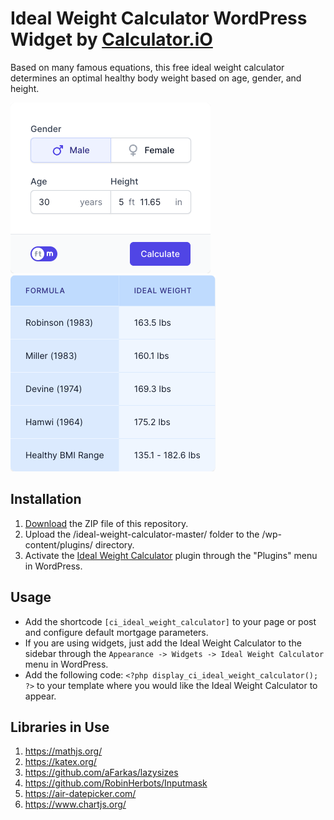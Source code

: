 # Ideal Weight Calculator WordPress Widget by [Calculator.iO](https://www.calculator.io/ "Calculator.iO Homepage")

Based on many famous equations, this free ideal weight calculator determines an optimal healthy body weight based on age, gender, and height.

![Ideal Weight Calculator Input Form](/assets/images/screenshot-1.png "Ideal Weight Calculator Input Form")
![Ideal Weight Calculator Calculation Results](/assets/images/screenshot-2.png "Ideal Weight Calculator Calculation Results")

## Installation

1. [Download](https://github.com/pub-calculator-io/age-calculator/archive/refs/heads/master.zip) the ZIP file of this repository.
2. Upload the /ideal-weight-calculator-master/ folder to the /wp-content/plugins/ directory.
3. Activate the [Ideal Weight Calculator](https://www.calculator.io/ideal-weight-calculator/ "Ideal Weight Calculator Homepage") plugin through the "Plugins" menu in WordPress.

## Usage
* Add the shortcode `[ci_ideal_weight_calculator]` to your page or post and configure default mortgage parameters.
* If you are using widgets, just add the Ideal Weight Calculator to the sidebar through the `Appearance -> Widgets -> Ideal Weight Calculator` menu in WordPress.
* Add the following code: `<?php display_ci_ideal_weight_calculator(); ?>` to your template where you would like the Ideal Weight Calculator to appear.

## Libraries in Use
1. https://mathjs.org/
2. https://katex.org/
3. https://github.com/aFarkas/lazysizes
4. https://github.com/RobinHerbots/Inputmask
5. https://air-datepicker.com/
6. https://www.chartjs.org/
